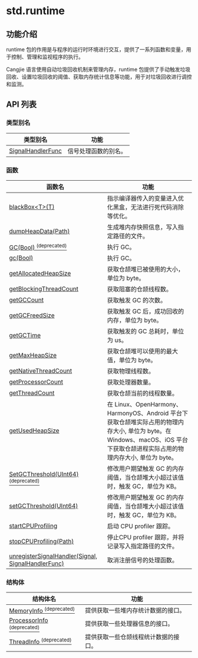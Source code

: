 # std.runtime

## 功能介绍

runtime 包的作用是与程序的运行时环境进行交互，提供了一系列函数和变量，用于控制、管理和监视程序的执行。

Cangjie 语言使用自动垃圾回收机制来管理内存，runtime 包提供了手动触发垃圾回收、设置垃圾回收的阈值、获取内存统计信息等功能，用于对垃圾回收进行调控和监测。

## API 列表

### 类型别名

| 类型别名                                                                                                 | 功能                 |
| -------------------------------------------------------------------------------------------------------- | -------------------- |
| [SignalHandlerFunc](./runtime_package_api/runtime_package_types.md#type-signalhandlerfunc--int32---bool) | 信号处理函数的别名。 |

### 函数

|              函数名          |           功能           |
| --------------------------- | ------------------------ |
| [blackBox\<T>(T)](./runtime_package_api/runtime_package_funcs.md#func-blackboxtt) | 指示编译器传入的变量进入优化黑盒，无法进行死代码消除等优化。 |
| [dumpHeapData(Path)](./runtime_package_api/runtime_package_funcs.md#func-dumpheapdatapath) | 生成堆内存快照信息，写入指定路径的文件。 |
| [GC(Bool) <sup>(deprecated)</sup>](./runtime_package_api/runtime_package_funcs.md#func-gcbool-deprecated) | 执行 GC。 |
| [gc(Bool)](./runtime_package_api/runtime_package_funcs.md#func-gcbool) | 执行 GC。 |
| [getAllocatedHeapSize](./runtime_package_api/runtime_package_funcs.md#func-getallocatedheapsize) | 获取仓颉堆已被使用的大小，单位为 byte。 |
| [getBlockingThreadCount](./runtime_package_api/runtime_package_funcs.md#func-getblockingthreadcount) | 获取阻塞的仓颉线程数。 |
| [getGCCount](./runtime_package_api/runtime_package_funcs.md/#func-getgccount) | 获取触发 GC 的次数。 |
| [getGCFreedSize](./runtime_package_api/runtime_package_funcs.md/#func-getgcfreedsize) | 获取触发 GC 后，成功回收的内存，单位为 byte。 |
| [getGCTime](./runtime_package_api/runtime_package_funcs.md/#func-getgctime) | 获取触发的 GC 总耗时，单位为 us。 |
| [getMaxHeapSize](./runtime_package_api/runtime_package_funcs.md#func-getmaxheapsize) | 获取仓颉堆可以使用的最大值，单位为 byte。 |
| [getNativeThreadCount](./runtime_package_api/runtime_package_funcs.md#func-getnativethreadcount) | 获取物理线程数。 |
| [getProcessorCount](./runtime_package_api/runtime_package_funcs.md#func-getprocessorcount) | 获取处理器数量。 |
| [getThreadCount](./runtime_package_api/runtime_package_funcs.md#func-getthreadcount) | 获取仓颉当前的线程数量。 |
| [getUsedHeapSize](./runtime_package_api/runtime_package_funcs.md#func-getusedheapsize) | 在 Linux、OpenHarmony、HarmonyOS、Android 平台下获取仓颉堆实际占用的物理内存大小, 单位为 byte。在 Windows、macOS、iOS 平台下获取仓颉进程实际占用的物理内存大小, 单位为 byte。 |
| [SetGCThreshold(UInt64) <sup>(deprecated)</sup>](./runtime_package_api/runtime_package_funcs.md#func-setgcthresholduint64-deprecated) | 修改用户期望触发 GC 的内存阈值，当仓颉堆大小超过该值时，触发 GC，单位为 KB。 |
| [setGCThreshold(UInt64)](./runtime_package_api/runtime_package_funcs.md#func-setgcthresholduint64) | 修改用户期望触发 GC 的内存阈值，当仓颉堆大小超过该值时，触发 GC，单位为 KB。 |
| [startCPUProfiling](./runtime_package_api/runtime_package_funcs.md#func-startcpuprofiling) | 启动 CPU profiler 跟踪。 |
| [stopCPUProfiling(Path)](./runtime_package_api/runtime_package_funcs.md#func-stopcpuprofilingpath) | 停止CPU profiler 跟踪，并将记录写入指定路径的文件。 |
| [unregisterSignalHandler(Signal, SignalHandlerFunc)](./runtime_package_api/runtime_package_funcs.md#func-unregistersignalhandlersignal-signalhandlerfunc) | 取消注册信号的处理函数。 |

### 结构体

|              结构体名              |                功能                 |
| --------------------------------- | ---------------------------------- |
| [MemoryInfo <sup>(deprecated)</sup>](./runtime_package_api/runtime_package_structs.md#struct-memoryinfo-deprecated) | 提供获取一些堆内存统计数据的接口。 |
| [ProcessorInfo <sup>(deprecated)</sup>](./runtime_package_api/runtime_package_structs.md#struct-processorinfo-deprecated) | 提供获取一些处理器信息的接口。 |
| [ThreadInfo <sup>(deprecated)</sup>](./runtime_package_api/runtime_package_structs.md#struct-threadinfo-deprecated) | 提供获取一些仓颉线程统计数据的接口。 |
